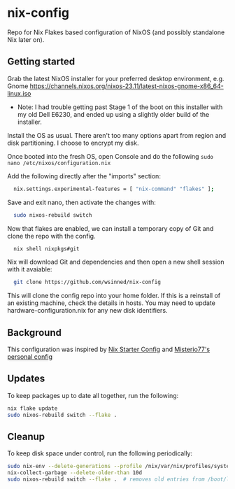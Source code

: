 # nix-config

Repo for Nix Flakes based configuration of NixOS (and possibly standalone Nix later on).

## Getting started

Grab the latest NixOS installer for your preferred desktop environment, e.g. Gnome https://channels.nixos.org/nixos-23.11/latest-nixos-gnome-x86_64-linux.iso

- Note: I had trouble getting past Stage 1 of the boot on this installer with my old Dell E6230, and ended up using a slightly older build of the installer.

Install the OS as usual. There aren't too many options apart from region and disk partitioning. I choose to encrypt my disk.

Once booted into the fresh OS, open Console and do the following `sudo nano /etc/nixos/configuration.nix`

Add the following directly after the "imports" section:

```bash
  nix.settings.experimental-features = [ "nix-command" "flakes" ];
```

Save and exit nano, then activate the changes with:

```bash
  sudo nixos-rebuild switch
```

Now that flakes are enabled, we can install a temporary copy of Git and clone the repo with the config.

```bash
  nix shell nixpkgs#git
```

Nix will download Git and dependencies and then open a new shell session with it avaiable:

```bash
  git clone https://github.com/wsinned/nix-config
```

This will clone the config repo into your home folder.
If this is a reinstall of an existing machine, check the details in hosts.
You may need to update hardware-configuration.nix for any new disk identifiers.

## Background

This configuration was inspired by [Nix Starter Config](https://github.com/Misterio77/nix-starter-configs) and [Misterio77's personal config](https://github.com/misterio77/nix-config)

## Updates

To keep packages up to date all together, run the following:

```bash
nix flake update
sudo nixos-rebuild switch --flake .
```

## Cleanup

To keep disk space under control, run the following periodically:

```bash
sudo nix-env --delete-generations --profile /nix/var/nix/profiles/system 10d
nix-collect-garbage --delete-older-than 10d 
sudo nixos-rebuild switch --flake .  # removes old entries from /boot/loader/entries/
```
